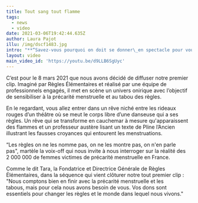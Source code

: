 ```yaml
---
title: Tout sang tout flamme
tags:
  - news
  - video
date: 2021-03-06T19:42:44.635Z
author: Laura Pajot
illu: /img/dscf1483.jpg
intro: "**“Savez-vous pourquoi on doit se donner\_en spectacle pour vous ouvrir les yeux ?”**"
layout: video
main_video_id: 'https://youtu.be/d9LLB6SgUyc'
---
```

C’est pour le 8 mars 2021 que nous avons décidé de diffuser notre premier clip. Imaginé par Règles Élémentaires et réalisé par une équipe de professionnels engagés,  il met en scène un univers onirique avec l’objectif de sensibiliser à la précarité menstruelle et au tabou des règles.

En le regardant, vous allez entrer dans un rêve niché entre les rideaux rouges d’un théâtre où se meut le corps libre d’une danseuse qui a ses règles. Un rêve qui se transforme en cauchemar à mesure qu'apparaissent des flammes et un professeur austère lisant un texte de Pline l’Ancien illustrant les fausses croyances qui entourent les menstruations. 

“Les règles on ne les nomme pas, on ne les montre pas, on n'en parle pas", martèle la voix-off qui nous invite à nous interroger sur la réalité des 2 000 000 de femmes victimes de précarité menstruelle en France.

Comme le dit Tara, la Fondatrice et Directrice Générale de Règles Élémentaires, dans la séquence qui vient clôturer notre tout premier clip : "Nous comptons bien en finir avec la précarité menstruelle et les tabous, mais pour cela nous avons besoin de vous. Vos dons sont essentiels pour changer les règles et le monde dans lequel nous vivons."
